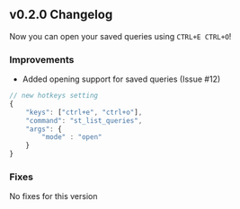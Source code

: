 ## v0.2.0 Changelog

Now you can open your saved queries using `CTRL+E CTRL+O`!

### Improvements
* Added opening support for saved queries (Issue #12)
```javascript
// new hotkeys setting
{
    "keys": ["ctrl+e", "ctrl+o"], 
    "command": "st_list_queries", 
    "args": {
        "mode" : "open"
    }
}
```

### Fixes

No fixes for this version
